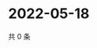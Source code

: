 # 2022-05-18

共 0 条

<!-- BEGIN WEIBO -->
<!-- 最后更新时间 Wed May 18 2022 14:07:10 GMT+0800 (China Standard Time) -->

<!-- END WEIBO -->
